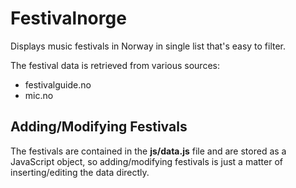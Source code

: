 # Festivalnorge

Displays music festivals in Norway in single list that's easy to filter.

The festival data is retrieved from various sources:

* festivalguide.no
* mic.no

## Adding/Modifying Festivals

The festivals are contained in the **js/data.js** file and are stored as a JavaScript object, so adding/modifying festivals is just a matter of inserting/editing the data directly.
